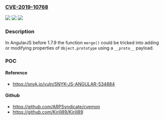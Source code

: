 ### [CVE-2019-10768](https://cve.mitre.org/cgi-bin/cvename.cgi?name=CVE-2019-10768)
![](https://img.shields.io/static/v1?label=Product&message=AngularJS&color=blue)
![](https://img.shields.io/static/v1?label=Version&message=All%20versions%20prior%20to%20version%201.7.9%20&color=brightgreen)
![](https://img.shields.io/static/v1?label=Vulnerability&message=Prototype%20Pollution&color=brightgreen)

### Description

In AngularJS before 1.7.9 the function `merge()` could be tricked into adding or modifying properties of `Object.prototype` using a `__proto__` payload.

### POC

#### Reference
- https://snyk.io/vuln/SNYK-JS-ANGULAR-534884

#### Github
- https://github.com/ARPSyndicate/cvemon
- https://github.com/Kirill89/Kirill89

